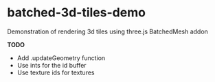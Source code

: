 # batched-3d-tiles-demo

Demonstration of rendering 3d tiles using three.js BatchedMesh addon

**TODO**
- Add .updateGeometry function
- Use ints for the id buffer
- Use texture ids for textures
